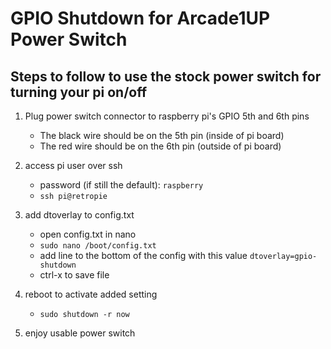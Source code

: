 GPIO Shutdown for Arcade1UP Power Switch
=========

## Steps to follow to use the stock power switch for turning your pi on/off

1. Plug power switch connector to raspberry pi's GPIO 5th and 6th pins  
   * The black wire should be on the 5th pin (inside of pi board)  
   * The red wire should be on the 6th pin (outside of pi board)  

2. access pi user over ssh  
   * password (if still the default): `raspberry`  
   * `ssh pi@retropie`  

3. add dtoverlay to config.txt  
   * open config.txt in nano  
   * `sudo nano /boot/config.txt`  
   * add line to the bottom of the config with this value `dtoverlay=gpio-shutdown`  
   * ctrl-x to save file  

4. reboot to activate added setting  
   * `sudo shutdown -r now`  

5. enjoy usable power switch
